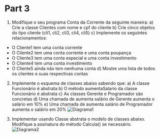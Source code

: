 # Part 3

1. Modifique o seu programa Conta da Corrente da seguinte maneira:
a) Crie a classe Clientes com nome e cpf do cliente
b) Crie cinco objetos do tipo cliente (cli1, cli2, cli3, cli4, cli5)
c) Implemente os seguintes relacionamentos:
- O Cliente1 tem uma conta corrente
- O Cliente2 tem uma conta corrente e uma conta poupança
- O Cliente3 tem uma conta especial e uma conta investimento
- O Cliente4 tem uma conta investimento
- O Cliente5 ainda não tem nenhuma conta
 d) Mostre uma lista de todos os clientes e suas respectivas contas
 
2. Implemente o esquema de classes abaixo sabendo que:
a) A classe Funcionário é abstrata
b) O método aumentaSalario da classe Funcionário é abstrata
c) As classes Gerente e Programador são concretas
d) Uma chamada de aumenta salário de Gerente aumenta o salário em 10%
e) Uma chamada de aumenta salário de Programador aumenta o salário em 20%
![Diagrama1](https://lh3.googleusercontent.com/ZyaqEw5VafeZ_ZFVN-pstgOISiC1sGIEbPCTnceMet1hCjVunDBGwGabQipZ9MjrTnERuOf9xypRuOELEiJ1o5QFjwzRot7SuKzeZ9ouOCZ1iQRd_k4ZuKxweh5QgWYFWO9qhztdYi10OpRpEE3rxs4fiioV5g_C7DdvMDjqfIcRmkkVef9WzYxi9UkJ0YgKwNvJd0oMA4s-YEiiC6LA7L4PWawI1Ze9KMi-LJ1wDjKIkrSqJYB-XKzfZWw96MQwTIlVr1IamIcQKPdoFD1h2AY6cydOQkojWjkoLJ8asCTsvYPMGghUOo9q3heLbdKNuw8e0yZCMHyP4aha4hRVB8IXQkP2qQ3WwblBmuU0GzyhQI0YwpYa5kzMj7N4ydurLQtP-tqEQm35m3o9o46ADHpCOb9pq_Un6LhrkBLC364LYU9HDgiKTWNdFeT2kzQjplV2vMAr8No1hYpvf4Yp--mi4z_Ox_6odNkjszIq9VH_Ol-oFiJaPlFLYp7meoX_qaXpnXVtbhM_OY6NzZ-lhEf8s76lUslSuL7KDy1AZGWD2ZsdSzXkcCwDTKb6sJwTQwlDPNddmlA-yIX7U7IpI9aNM2CaI3_dHWy_W_TJYAV7TIUSGTJpTgUpPeyvtwJbyYV02AxzE00HMli5JV3LnmQEUQcGer8=w631-h481-no)

3. Implementar usando Classe abstrata o modelo de classes abaixo. Modifique a assinatura do
método Calcula() se necessário.
![Diagrama2](https://lh3.googleusercontent.com/RIyh9ILXb8nnam_q7xiC1S28-T7LP1AK7W2RJpnnDAeguNfSuNf-UsuIYxbn99aXVp4eS_JtpJXclNKwWIfVXGMJmcG59o1SiuguEBZ0GlX8FPZ9kpPXnlldSLRrLuCh-Xz-elIrGHBkEiJSxY8rNxWLtw0igkRdU9uqmBej4J60PsVFzyQNyFsLa4hgcWQRy7Ir7faaFSU7PsqR5jGYLuywNkymqw2i03lLzJbbmOC7LQlBMxqzsCT_f7kyIB8E8ZjHQlJHchew7K1R6Mk9iovWhGhZnaVAAnjgV4Ck5tNI5FelffaPNGr1NWmB4Kfd4fmislNHBL4SbldgvZEhInArM6c5wMkHXJB6SkPoE2UfKVy5i88jQHPyxZ1ky7xit0eLxr_BHwg707SL37UwU7a4-LDUYgy2hfX1LvTVzBV8o1idaZq1-L-JEX7SuYXBXLyOC6OPLdJ_qcklOrm4q88_Irbs-_mZIrVe-7_n1Q9sR5DVtFWBfAAZzxROxLBiO6xOOqcHLvJVn-jXATt191MvE0aXuys30sQYfSS1dbAlej51aLd4AGUNL48af79e02vuHEIvic8XaGk-ZCf-KFNNlV0p0x-rpLeWiUpWjDQOKY_nA3Uk6rWwHZBAGkTm-r74x2QCfM3RGUk8ptUPrk-EoQDnfn8=w631-h481-no)